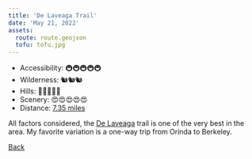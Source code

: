 ```yaml
---
title: 'De Laveaga Trail'
date: 'May 21, 2022'
assets:
  route: route.geojson
  tofu: tofu.jpg
---
```


- Accessibility: 🚇🚇🚇🚇🚇
- Wilderness: 🐿🐿🐿
- Hills: 🥵🥵🥵🥵🥵
- Scenery: 😍😍😍😍😍
- Distance: [7.35 miles](https://www.gaiagps.com/datasummary/track/6330342820b20aa00b80150ade4e545e/?layer=GaiaTopoRasterFeet)


All factors considered, the [De Laveaga](https://www.ebmud.com/recreation/east-bay/east-bay-trails) trail is one of the very best in the area. My favorite variation is a one-way trip from Orinda to Berkeley.

[Back](/)

